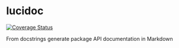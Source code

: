 # lucidoc

[![Coverage Status](https://coveralls.io/repos/github/vreuter/lucidoc/badge.svg?branch=master)](https://coveralls.io/github/vreuter/lucidoc?branch=master)

From docstrings generate package API documentation in Markdown

